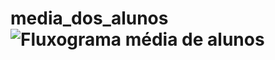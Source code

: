 # media_dos_alunos![Fluxograma média de alunos](https://user-images.githubusercontent.com/65674963/168697650-8ffa188d-2ae1-473a-a6dc-adc03e74c1e9.png)
